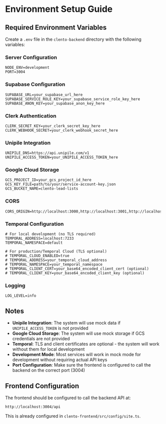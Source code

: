 # Environment Setup Guide

## Required Environment Variables

Create a `.env` file in the `clento-backend` directory with the following variables:

### Server Configuration
```
NODE_ENV=development
PORT=3004
```

### Supabase Configuration
```
SUPABASE_URL=your_supabase_url_here
SUPABASE_SERVICE_ROLE_KEY=your_supabase_service_role_key_here
SUPABASE_ANON_KEY=your_supabase_anon_key_here
```

### Clerk Authentication
```
CLERK_SECRET_KEY=your_clerk_secret_key_here
CLERK_WEBHOOK_SECRET=your_clerk_webhook_secret_here
```

### Unipile Integration
```
UNIPILE_DNS=https://api.unipile.com/v1
UNIPILE_ACCESS_TOKEN=your_UNIPILE_ACCESS_TOKEN_here
```

### Google Cloud Storage
```
GCS_PROJECT_ID=your_gcs_project_id_here
GCS_KEY_FILE=path/to/your/service-account-key.json
GCS_BUCKET_NAME=clento-lead-lists
```

### CORS
```
CORS_ORIGIN=http://localhost:3000,http://localhost:3001,http://localhost:3004
```

### Temporal Configuration
```
# For local development (no TLS required)
TEMPORAL_ADDRESS=localhost:7233
TEMPORAL_NAMESPACE=default

# For production/Temporal Cloud (TLS optional)
# TEMPORAL_CLOUD_ENABLED=true
# TEMPORAL_ADDRESS=your_temporal_cloud_address
# TEMPORAL_NAMESPACE=your_temporal_namespace
# TEMPORAL_CLIENT_CERT=your_base64_encoded_client_cert (optional)
# TEMPORAL_CLIENT_KEY=your_base64_encoded_client_key (optional)
```

### Logging
```
LOG_LEVEL=info
```

## Notes

- **Unipile Integration**: The system will use mock data if `UNIPILE_ACCESS_TOKEN` is not provided
- **Google Cloud Storage**: The system will use mock storage if GCS credentials are not provided
- **Temporal**: TLS and client certificates are optional - the system will work without them for local development
- **Development Mode**: Most services will work in mock mode for development without requiring actual API keys
- **Port Configuration**: Make sure the frontend is configured to call the backend on the correct port (3004)

## Frontend Configuration

The frontend should be configured to call the backend API at:
```
http://localhost:3004/api
```

This is already configured in `clento-frontend/src/config/site.ts`.
